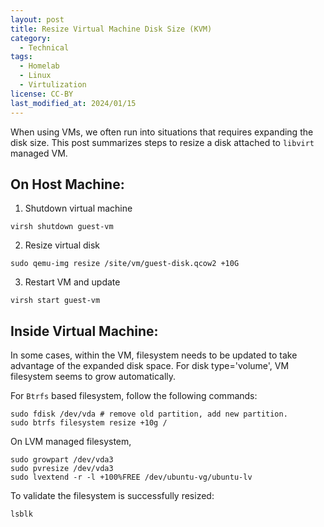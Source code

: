 ```yaml
---
layout: post
title: Resize Virtual Machine Disk Size (KVM)
category:
  - Technical
tags:
  - Homelab
  - Linux
  - Virtulization
license: CC-BY
last_modified_at: 2024/01/15
---
```


When using VMs, we often run into situations that requires expanding the disk size. This post summarizes steps to resize a disk attached to `libvirt` managed VM. 

## On Host Machine:
 
1. Shutdown virtual machine
```shell
virsh shutdown guest-vm
```

2. Resize virtual disk
```shell
sudo qemu-img resize /site/vm/guest-disk.qcow2 +10G
```

3. Restart VM and update 
```shell
virsh start guest-vm
```

## Inside Virtual Machine:

In some cases, within the VM, filesystem needs to be updated to take advantage of the expanded disk space. For disk type='volume', VM filesystem seems to grow automatically. 

For `Btrfs` based filesystem, follow the following commands:
```shell
sudo fdisk /dev/vda # remove old partition, add new partition. 
sudo btrfs filesystem resize +10g /
```

On LVM managed filesystem, 
```shell
sudo growpart /dev/vda3
sudo pvresize /dev/vda3
sudo lvextend -r -l +100%FREE /dev/ubuntu-vg/ubuntu-lv
```

To validate the filesystem is successfully resized:
```shell
lsblk
```